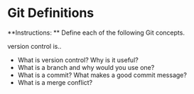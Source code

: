 # Git Definitions

**Instructions: ** Define each of the following Git concepts.

version control is..


* What is version control?  Why is it useful?
* What is a branch and why would you use one?
* What is a commit? What makes a good commit message?
* What is a merge conflict?
